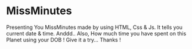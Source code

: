 # MissMinutes
Presenting You MissMinutes made by using HTML, Css &amp; Js. 
It tells you current date & time. 
Anddd..
Also, How much time you have spent on this Planet using your DOB !
Give it a try... Thanks !
